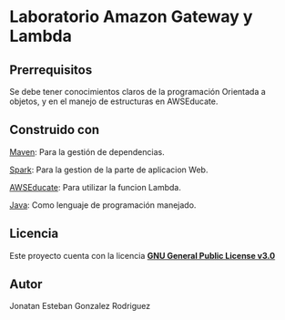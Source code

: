 # Laboratorio Amazon Gateway y Lambda #

## Prerrequisitos ##
Se debe tener conocimientos claros de la programación Orientada a objetos, y en el manejo de estructuras en AWSEducate.

## Construido con ##
[Maven](https://maven.apache.org/): Para la gestión de dependencias.

[Spark](http://sparkjava.com/): Para la gestion de la parte de aplicacion Web.

[AWSEducate](https://aws.amazon.com/es/education/awseducate/): Para utilizar la funcion Lambda.

[Java](https://www.java.com/es/download/): Como lenguaje de programación manejado.

## Licencia ##
Este proyecto cuenta con la licencia [**GNU General Public License v3.0**]()

## Autor ##
Jonatan Esteban Gonzalez Rodriguez
